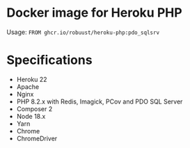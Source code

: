 # Docker image for Heroku PHP

Usage: `FROM ghcr.io/robuust/heroku-php:pdo_sqlsrv`

# Specifications

* Heroku 22
* Apache
* Nginx
* PHP 8.2.x with Redis, Imagick, PCov and PDO SQL Server
* Composer 2
* Node 18.x
* Yarn
* Chrome
* ChromeDriver
